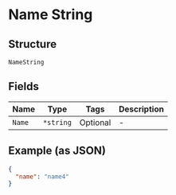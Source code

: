 
# Name String

## Structure

`NameString`

## Fields

| Name | Type | Tags | Description |
|  --- | --- | --- | --- |
| `Name` | `*string` | Optional | - |

## Example (as JSON)

```json
{
  "name": "name4"
}
```

